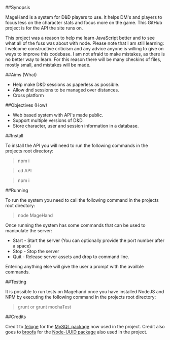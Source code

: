 ##Synopsis

MageHand is a system for D&amp;D players to use. It helps DM's and players to focus less on the character stats and focus more on the game.
This GitHub project is for the API the site runs on.

This project was a reason to help me learn JavaScript better and to see what all of the fuss was about with node.
Please note that I am still learning: I welcome constructive criticism and any advice anyone is willing to give on ways to improve this codebase.
I am not afraid to make mistakes, as there is no better way to learn. For this reason there will be many checkins of files, mostly small, and mistakes will be made.

##Aims (What)

* Help make D&amp;D sessions as paperless as possible.
* Allow dnd sessions to be managed over distances.
* Cross platform

##Objectives (How)

* Web based system with API's made public.
* Support multiple versions of D&amp;D.
* Store character, user and session information in a database.

##Install

To install the API you will need to run the following commands in the projects root directory:

> npm i

> cd API

> npm i

##Running

To run the system you need to call the following command in the projects root directory:

> node MageHand

Once running the system has some commands that can be used to manipulate the server:

* Start - Start the server (You can optionally provide the port number after a space)
* Stop - Stop the server
* Quit - Release server assets and drop to command line.

Entering anything else will give the user a prompt with the availble commands.

##Testing

It is possible to run tests on Magehand once you have installed NodeJS and NPM by executing the following command in the projects root directory:

> grunt
or
> grunt mochaTest

##Credits

Credit to [felixge](https://github.com/felixge) for the [MySQL package](https://github.com/felixge/node-mysql) now used in the project.
Credit also goes to [broofa](https://github.com/broofa) for the [Node-UUID package](https://github.com/broofa/node-uuid) also used in the project.
